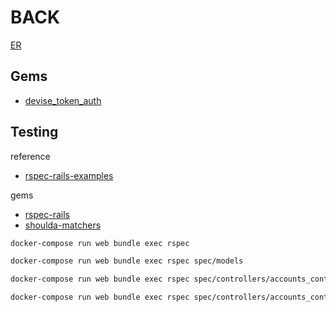 # BACK

[ER](https://drive.google.com/file/d/1KcrZQ3ejE4QzUY7tAJzDBRrklgK9Sui4/view?usp=sharing)

## Gems

- [devise_token_auth](https://github.com/lynndylanhurley/devise_token_auth)

## Testing

reference

- [rspec-rails-examples](https://github.com/eliotsykes/rspec-rails-examples)

gems

- [rspec-rails](https://github.com/rspec/rspec-rails)
- [shoulda-matchers](https://github.com/thoughtbot/shoulda-matchers)

```sh
docker-compose run web bundle exec rspec

docker-compose run web bundle exec rspec spec/models

docker-compose run web bundle exec rspec spec/controllers/accounts_controller_spec.rb

docker-compose run web bundle exec rspec spec/controllers/accounts_controller_spec.rb:8
```

